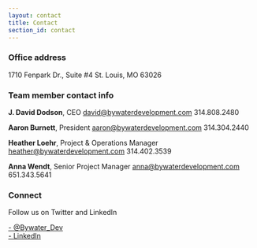 ```yaml
---
layout: contact
title: Contact
section_id: contact
---
```


### Office address

1710 Fenpark Dr., Suite #4 
St. Louis, MO 63026

### Team member contact info

**J. David Dodson**, CEO
[david@bywaterdevelopment.com](mailto:david@bywaterdevelopment.com)
314.808.2480

**Aaron Burnett**, President
[aaron@bywaterdevelopment.com](mailto:aaron@bywaterdevelopment.com)
314.304.2440

**Heather Loehr**, Project & Operations Manager 
[heather@bywaterdevelopment.com](mailto:heather@bywaterdevelopment.com)
314.402.3539

**Anna Wendt**, Senior Project Manager
[anna@bywaterdevelopment.com ](mailto:anna@bywaterdevelopment.com)
651.343.5641



### Connect

Follow us on Twitter and LinkedIn

<a href="{{site.data.contact.twitter}}"><i class='icon-twitter grey'></i> - @Bywater_Dev</a><br>
<a href="{{site.data.contact.linkedIn}}"><i class='icon-linkedin grey'></i> - LinkedIn</a>
